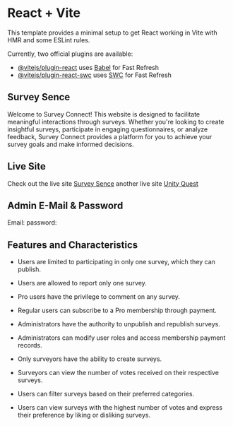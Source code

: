 # React + Vite

This template provides a minimal setup to get React working in Vite with HMR and some ESLint rules.

Currently, two official plugins are available:

- [@vitejs/plugin-react](https://github.com/vitejs/vite-plugin-react/blob/main/packages/plugin-react/README.md) uses [Babel](https://babeljs.io/) for Fast Refresh
- [@vitejs/plugin-react-swc](https://github.com/vitejs/vite-plugin-react-swc) uses [SWC](https://swc.rs/) for Fast Refresh


## Survey Sence

Welcome to Survey Connect! This website is designed to facilitate meaningful interactions through surveys. Whether you're looking to create insightful surveys, participate in engaging questionnaires, or analyze feedback, Survey Connect provides a platform for you to achieve your survey goals and make informed decisions.

## Live Site

 Check out the live site [Survey Sence](https://survey-app-w3.firebaseapp.com)
 another live site [Unity Quest](https://survey-app-w3.web.app)

## Admin E-Mail & Password 
Email: 
password: 

## Features and Characteristics

- Users are limited to participating in only one survey, which they can publish.

- Users are allowed to report only one survey.

- Pro users have the privilege to comment on any survey.

- Regular users can subscribe to a Pro membership through payment.

- Administrators have the authority to unpublish and republish surveys.

- Administrators can modify user roles and access membership payment records.

- Only surveyors have the ability to create surveys.

- Surveyors can view the number of votes received on their respective surveys.

- Users can filter surveys based on their preferred categories.

- Users can view surveys with the highest number of votes and express their preference by liking or disliking surveys.